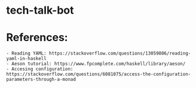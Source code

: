 # tech-talk-bot

# References:
    - Reading YAML: https://stackoverflow.com/questions/13059806/reading-yaml-in-haskell
    - Aeson tutorial: https://www.fpcomplete.com/haskell/library/aeson/
    - Accesing configuration: https://stackoverflow.com/questions/6081075/access-the-configuration-parameters-through-a-monad
